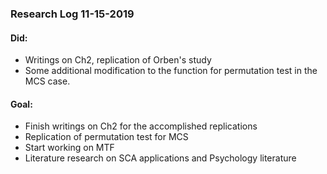 ### Research Log 11-15-2019

#### Did: 
- Writings on Ch2, replication of Orben's study
- Some additional modification to the function for permutation test in the MCS case. 

#### Goal: 
- Finish writings on Ch2 for the accomplished replications
- Replication of permutation test for MCS
- Start working on MTF
- Literature research on SCA applications and Psychology literature
